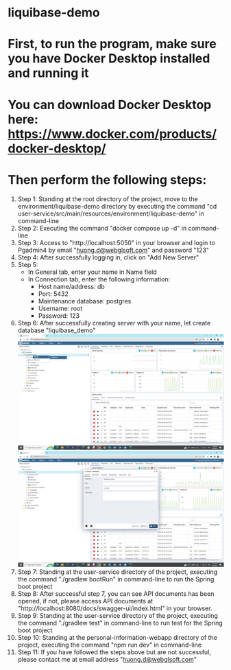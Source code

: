 # liquibase-demo
# First, to run the program, make sure you have Docker Desktop installed and running it
# You can download Docker Desktop here: https://www.docker.com/products/docker-desktop/
# Then perform the following steps:
1. Step 1: Standing at the root directory of the project, move to the environment/liquibase-demo directory by executing the command "cd user-service/src/main/resources/environment/liquibase-demo" in command-line
2. Step 2: Executing the command "docker compose up -d" in command-line
3. Step 3: Access to "http://localhost:5050" in your browser and login to Pgadmin4 by email "huong.d@webglsoft.com" and password "123"
4. Step 4: After successfully logging in, click on "Add New Server"
5. Step 5: 
   - In General tab, enter your name in Name field
   - In Connection tab, enter the following information:
     - Host name/address: db
     - Port: 5432
     - Maintenance database: postgres
     - Username: root
     - Password: 123
6. Step 6: After successfully creating server with your name, let create database "liquibase_demo"
![step6a.png](docs/img/step6a.png)![step6b.png](docs/img/step6b.png)
7. Step 7: Standing at the user-service directory of the project, executing the command "./gradlew bootRun" in command-line to run the Spring boot project
8. Step 8: After successful step 7, you can see API documents has been opened, if not, please access API documents at "http://localhost:8080/docs/swagger-ui/index.html" in your browser.
9. Step 9: Standing at the user-service directory of the project, executing the command "./gradlew test" in command-line to run test for the Spring boot project
10. Step 10: Standing at the personal-information-webapp directory of the project, executing the command "npm run dev" in command-line
11. Step 11: If you have followed the steps above but are not successful, please contact me at email address "huong.d@webglsoft.com"


